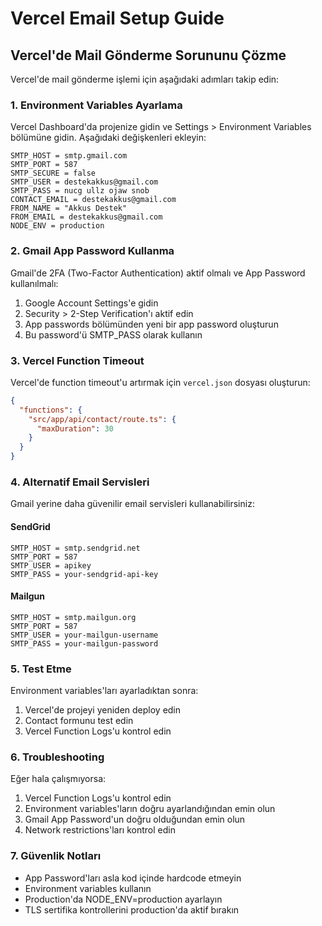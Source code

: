 # Vercel Email Setup Guide

## Vercel'de Mail Gönderme Sorununu Çözme

Vercel'de mail gönderme işlemi için aşağıdaki adımları takip edin:

### 1. Environment Variables Ayarlama

Vercel Dashboard'da projenize gidin ve Settings > Environment Variables bölümüne gidin. Aşağıdaki değişkenleri ekleyin:

```
SMTP_HOST = smtp.gmail.com
SMTP_PORT = 587
SMTP_SECURE = false
SMTP_USER = destekakkus@gmail.com
SMTP_PASS = nucg ullz ojaw snob
CONTACT_EMAIL = destekakkus@gmail.com
FROM_NAME = "Akkus Destek"
FROM_EMAIL = destekakkus@gmail.com
NODE_ENV = production
```

### 2. Gmail App Password Kullanma

Gmail'de 2FA (Two-Factor Authentication) aktif olmalı ve App Password kullanılmalı:

1. Google Account Settings'e gidin
2. Security > 2-Step Verification'ı aktif edin
3. App passwords bölümünden yeni bir app password oluşturun
4. Bu password'ü SMTP_PASS olarak kullanın

### 3. Vercel Function Timeout

Vercel'de function timeout'u artırmak için `vercel.json` dosyası oluşturun:

```json
{
  "functions": {
    "src/app/api/contact/route.ts": {
      "maxDuration": 30
    }
  }
}
```

### 4. Alternatif Email Servisleri

Gmail yerine daha güvenilir email servisleri kullanabilirsiniz:

#### SendGrid
```
SMTP_HOST = smtp.sendgrid.net
SMTP_PORT = 587
SMTP_USER = apikey
SMTP_PASS = your-sendgrid-api-key
```

#### Mailgun
```
SMTP_HOST = smtp.mailgun.org
SMTP_PORT = 587
SMTP_USER = your-mailgun-username
SMTP_PASS = your-mailgun-password
```

### 5. Test Etme

Environment variables'ları ayarladıktan sonra:

1. Vercel'de projeyi yeniden deploy edin
2. Contact formunu test edin
3. Vercel Function Logs'u kontrol edin

### 6. Troubleshooting

Eğer hala çalışmıyorsa:

1. Vercel Function Logs'u kontrol edin
2. Environment variables'ların doğru ayarlandığından emin olun
3. Gmail App Password'un doğru olduğundan emin olun
4. Network restrictions'ları kontrol edin

### 7. Güvenlik Notları

- App Password'ları asla kod içinde hardcode etmeyin
- Environment variables kullanın
- Production'da NODE_ENV=production ayarlayın
- TLS sertifika kontrollerini production'da aktif bırakın



